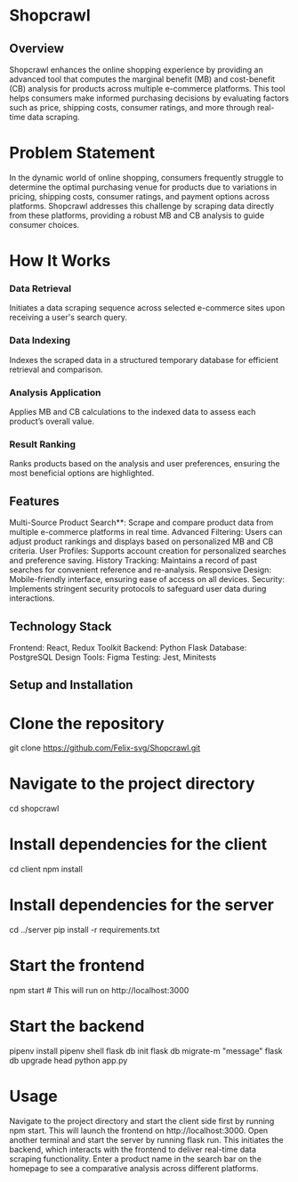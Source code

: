 # Shopcrawl

## Overview
Shopcrawl enhances the online shopping experience by providing an advanced tool that computes the marginal benefit (MB) and cost-benefit (CB) analysis for products across multiple e-commerce platforms. This tool helps consumers make informed purchasing decisions by evaluating factors such as price, shipping costs, consumer ratings, and more through real-time data scraping.

# Problem Statement
In the dynamic world of online shopping, consumers frequently struggle to determine the optimal purchasing venue for products due to variations in pricing, shipping costs, consumer ratings, and payment options across platforms. Shopcrawl addresses this challenge by scraping data directly from these platforms, providing a robust MB and CB analysis to guide consumer choices.

# How It Works
### Data Retrieval
Initiates a data scraping sequence across selected e-commerce sites upon receiving a user's search query.

### Data Indexing
Indexes the scraped data in a structured temporary database for efficient retrieval and comparison.

### Analysis Application
Applies MB and CB calculations to the indexed data to assess each product’s overall value.

### Result Ranking
Ranks products based on the analysis and user preferences, ensuring the most beneficial options are highlighted.

## Features
Multi-Source Product Search**: Scrape and compare product data from multiple e-commerce platforms in real time.
Advanced Filtering: Users can adjust product rankings and displays based on personalized MB and CB criteria.
User Profiles: Supports account creation for personalized searches and preference saving.
History Tracking: Maintains a record of past searches for convenient reference and re-analysis.
Responsive Design: Mobile-friendly interface, ensuring ease of access on all devices.
Security: Implements stringent security protocols to safeguard user data during interactions.

## Technology Stack
Frontend: React, Redux Toolkit
Backend: Python Flask
Database: PostgreSQL
Design Tools: Figma
Testing: Jest, Minitests

## Setup and Installation

# Clone the repository
git clone https://github.com/Felix-svg/Shopcrawl.git

# Navigate to the project directory
cd shopcrawl

# Install dependencies for the client
cd client
npm install

# Install dependencies for the server
cd ../server
pip install -r requirements.txt

# Start the frontend
npm start # This will run on http://localhost:3000

# Start the backend
pipenv install
pipenv shell
flask db init
flask db migrate-m "message"
flask db upgrade head
python app.py
# Usage
Navigate to the project directory and start the client side first by running npm start. This will launch the frontend on http://localhost:3000.
Open another terminal and start the server by running flask run. This initiates the backend, which interacts with the frontend to deliver real-time data scraping functionality.
Enter a product name in the search bar on the homepage to see a comparative analysis across different platforms.

